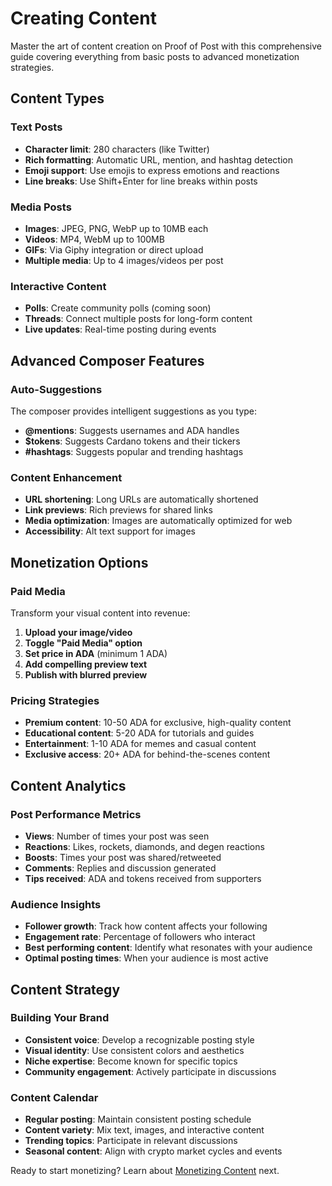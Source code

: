 # Creating Content

Master the art of content creation on Proof of Post with this comprehensive guide covering everything from basic posts to advanced monetization strategies.

## Content Types

### Text Posts
- **Character limit**: 280 characters (like Twitter)
- **Rich formatting**: Automatic URL, mention, and hashtag detection
- **Emoji support**: Use emojis to express emotions and reactions
- **Line breaks**: Use Shift+Enter for line breaks within posts

### Media Posts
- **Images**: JPEG, PNG, WebP up to 10MB each
- **Videos**: MP4, WebM up to 100MB
- **GIFs**: Via Giphy integration or direct upload
- **Multiple media**: Up to 4 images/videos per post

### Interactive Content
- **Polls**: Create community polls (coming soon)
- **Threads**: Connect multiple posts for long-form content
- **Live updates**: Real-time posting during events

## Advanced Composer Features

### Auto-Suggestions
The composer provides intelligent suggestions as you type:
- **@mentions**: Suggests usernames and ADA handles
- **$tokens**: Suggests Cardano tokens and their tickers
- **#hashtags**: Suggests popular and trending hashtags

### Content Enhancement
- **URL shortening**: Long URLs are automatically shortened
- **Link previews**: Rich previews for shared links
- **Media optimization**: Images are automatically optimized for web
- **Accessibility**: Alt text support for images

## Monetization Options

### Paid Media
Transform your visual content into revenue:
1. **Upload your image/video**
2. **Toggle "Paid Media" option**
3. **Set price in ADA** (minimum 1 ADA)
4. **Add compelling preview text**
5. **Publish with blurred preview**

### Pricing Strategies
- **Premium content**: 10-50 ADA for exclusive, high-quality content
- **Educational content**: 5-20 ADA for tutorials and guides
- **Entertainment**: 1-10 ADA for memes and casual content
- **Exclusive access**: 20+ ADA for behind-the-scenes content

## Content Analytics

### Post Performance Metrics
- **Views**: Number of times your post was seen
- **Reactions**: Likes, rockets, diamonds, and degen reactions
- **Boosts**: Times your post was shared/retweeted
- **Comments**: Replies and discussion generated
- **Tips received**: ADA and tokens received from supporters

### Audience Insights
- **Follower growth**: Track how content affects your following
- **Engagement rate**: Percentage of followers who interact
- **Best performing content**: Identify what resonates with your audience
- **Optimal posting times**: When your audience is most active

## Content Strategy

### Building Your Brand
- **Consistent voice**: Develop a recognizable posting style
- **Visual identity**: Use consistent colors and aesthetics
- **Niche expertise**: Become known for specific topics
- **Community engagement**: Actively participate in discussions

### Content Calendar
- **Regular posting**: Maintain consistent posting schedule
- **Content variety**: Mix text, images, and interactive content
- **Trending topics**: Participate in relevant discussions
- **Seasonal content**: Align with crypto market cycles and events

Ready to start monetizing? Learn about [Monetizing Content](monetizing-content.md) next.
